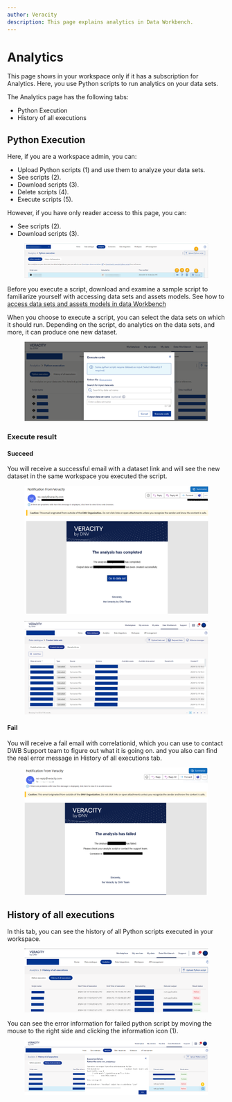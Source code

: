 ```yaml
---
author: Veracity
description: This page explains analytics in Data Workbench.
---
```

# Analytics

This page shows in your workspace only if it has a subscription for Analytics. Here, you use Python scripts to run analytics on your data sets.

The Analytics page has the following tabs:
* Python Execution
* History of all executions

## Python Execution

Here, if you are a workspace admin, you can:

* Upload Python scripts (1) and use them to analyze your data sets.
* See scripts (2).
* Download scripts (3).
* Delete scripts (4).
* Execute scripts (5).

However, if you have only reader access to this page, you can:
* See scripts (2).
* Download scripts (3).

<figure>
	<img src="assets/python_execution.png"/>
</figure>

Before you execute a script, download and examine a sample script to familiarize yourself with accessing data sets and assets models.
See how to [access data sets and assets models in data Workbench](https://developer.veracity.com/docs/section/dataplatform/analytics)

When you choose to execute a script, you can select the data sets on which it should run. Depending on the script, do analytics on the data sets, and more, it can produce one new dataset.

<figure>
	<img src="assets/pythonexecution-execute.png"/>
</figure>

### Execute result

#### Succeed
You will receive a successful email with a dataset link and will see the new dataset in the same workspace you executed the script.
<figure>
	<img src="assets/pythonexecution-succeed.png"/>
</figure>

<figure>
	<img src="assets/pythonexecution-datasets.png"/>
</figure>

#### Fail
You will receive a fail email with correlationid, which you can use to contact DWB Support team to figure out what it is going on.
and you also can find the real error message in History of all executions tab.
<figure>
	<img src="assets/pythonexecution-fail.png"/>
</figure>

## History of all executions
In this tab, you can see the history of all Python scripts executed in your workspace.

<figure>
	<img src="assets/pythonexecution-history.png"/>
</figure>

You can see the error information for failed python script by moving the mouse to the right side and clicking the information icon (1).
<figure>
	<img src="assets/pythonexecution-error.png"/>
</figure>

